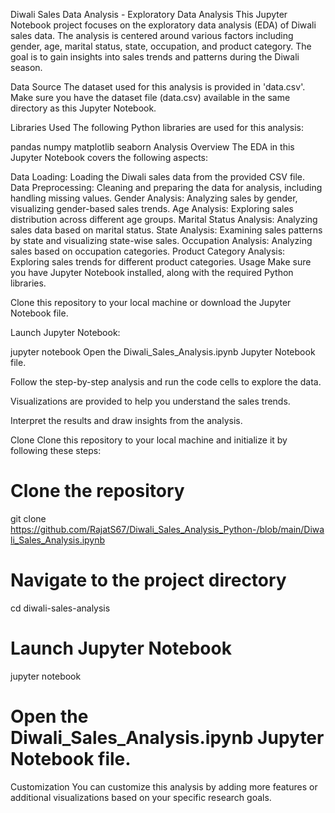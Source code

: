 Diwali Sales Data Analysis - Exploratory Data Analysis
This Jupyter Notebook project focuses on the exploratory data analysis (EDA) of Diwali sales data. The analysis is centered around various factors including gender, age, marital status, state, occupation, and product category. The goal is to gain insights into sales trends and patterns during the Diwali season.

Data Source
The dataset used for this analysis is provided in 'data.csv'. Make sure you have the dataset file (data.csv) available in the same directory as this Jupyter Notebook.

Libraries Used
The following Python libraries are used for this analysis:

pandas
numpy
matplotlib
seaborn
Analysis Overview
The EDA in this Jupyter Notebook covers the following aspects:

Data Loading: Loading the Diwali sales data from the provided CSV file.
Data Preprocessing: Cleaning and preparing the data for analysis, including handling missing values.
Gender Analysis: Analyzing sales by gender, visualizing gender-based sales trends.
Age Analysis: Exploring sales distribution across different age groups.
Marital Status Analysis: Analyzing sales data based on marital status.
State Analysis: Examining sales patterns by state and visualizing state-wise sales.
Occupation Analysis: Analyzing sales based on occupation categories.
Product Category Analysis: Exploring sales trends for different product categories.
Usage
Make sure you have Jupyter Notebook installed, along with the required Python libraries.

Clone this repository to your local machine or download the Jupyter Notebook file.

Launch Jupyter Notebook:

jupyter notebook
Open the Diwali_Sales_Analysis.ipynb Jupyter Notebook file.

Follow the step-by-step analysis and run the code cells to explore the data.

Visualizations are provided to help you understand the sales trends.

Interpret the results and draw insights from the analysis.

Clone
Clone this repository to your local machine and initialize it by following these steps:

# Clone the repository
git clone https://github.com/RajatS67/Diwali_Sales_Analysis_Python-/blob/main/Diwali_Sales_Analysis.ipynb

# Navigate to the project directory
cd diwali-sales-analysis

# Launch Jupyter Notebook
jupyter notebook

# Open the Diwali_Sales_Analysis.ipynb Jupyter Notebook file.
Customization
You can customize this analysis by adding more features or additional visualizations based on your specific research goals.
